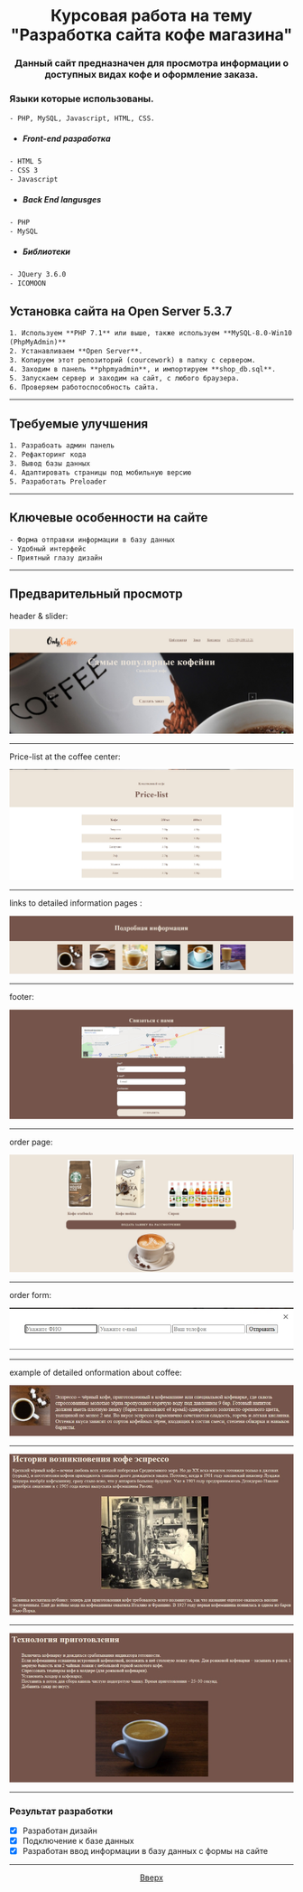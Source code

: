 <h1 align="center"> Курсовая работа на тему "Разработка сайта кофе магазина"
</h1>
<a id="anchor"></a>
<h3 align="center"> Данный сайт предназначен для просмотра информации о доступных видах кофе и оформление заказа.</h3>


### Языки которые использованы.
```
- PHP, MySQL, Javascript, HTML, CSS.
```
- ##### Front-end разработка
```
- HTML 5
- CSS 3
- Javascript
```
- ##### Back End langusges
```
- PHP
- MySQL
```
- ##### Библиотеки
```
- JQuery 3.6.0
- ICOMOON
```
    

## Установка сайта на Open Server 5.3.7
```
1. Используем **PHP 7.1** или выше, также используем **MySQL-8.0-Win10 (PhpMyAdmin)**
2. Устанавливаем **Open Server**.
3. Копируем этот репозиторий (courcework) в папку с сервером.
4. Заходим в панель **phpmyadmin**, и импортируем **shop_db.sql**.
5. Запускаем сервер и заходим на сайт, с любого браузера.
6. Проверяем работоспособность сайта.
```
___
## Требуемые улучшения 
```
1. Разрабоать админ панель
2. Рефакторинг кода
3. Вывод базы данных 
4. Адаптировать страницы под мобильную версию
5. Разработать Preloader
```
___
## Ключевые особенности на сайте
```
- Форма отправки информации в базу данных
- Удобный интерфейс
- Приятный глазу дизайн
```
___
## Предварительный просмотр

header & slider:

![image](/img__readme/Screen-header.jpg)
___
Price-list at the coffee center:

![image](/img__readme/Screen-menu.jpg)
___
links to detailed information pages :

![image](/img__readme/Screen-inform.jpg)
___
footer:

![image](/img__readme/Screen-footer.jpg)
___
order page:

![image](/img__readme/Screen-zakaz.jpg)
___
order form:

![image](/img__readme/Screen-forma_zakaza.jpg)
___
example of detailed onformation about coffee:

![image](/img__readme/Screen-coffee_1.jpg)
___

![image](/img__readme/Screen-coffee_2.jpg)
___

![image](/img__readme/Screen-coffee_3.jpg)
___
### Результат разработки
- [x] Разработан дизайн
- [x] Подключение к базе данных
- [x] Разработан ввод информации в базу данных с формы на сайте
___
<p align="center"><a href="#anchor">Вверх</a></p>